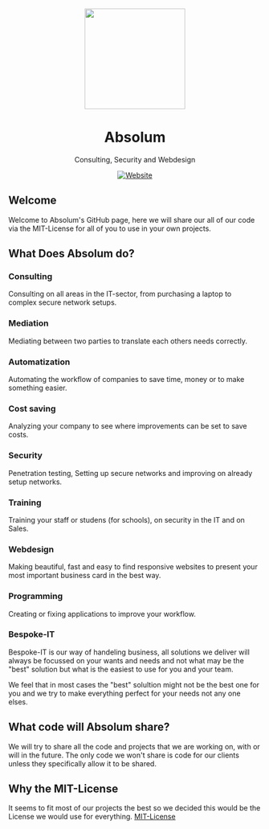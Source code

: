 <p align="center"><a href="https://github.com/absolum1"
target="_blank"><br><img width="200" src="https://absolum.nl/assets/images/absolum-min-1014x789.png"></a></p>


<h1 align="center">Absolum</h1>


<p align="center">Consulting, Security and Webdesign</p>


<p align="center"> 
<a href="https://absolum.nl"><img src="https://img.shields.io/badge/website-absolum.nl-lightgrey.svg" alt="Website"></a>
</p>


## Welcome
Welcome to Absolum's GitHub page, here we will share our all of our code via the MIT-License for all of you to use in your own projects.

## What Does Absolum do?

### Consulting
Consulting on all areas in the IT-sector, from purchasing a laptop to complex secure network setups.

### Mediation
Mediating between two parties to translate each others needs correctly.

### Automatization
Automating the workflow of companies to save time, money or to make something easier.

### Cost saving
Analyzing your company to see where improvements can be set to save costs.

### Security
Penetration testing, Setting up secure networks and improving on already setup networks.

### Training
Training your staff or studens (for schools), on security in the IT and on Sales.

### Webdesign
Making beautiful, fast and easy to find responsive websites to present your most important business card in the best way.

### Programming
Creating or fixing applications to improve your workflow.

### Bespoke-IT
Bespoke-IT is our way of handeling business, all solutions we deliver will always be focussed on your wants and needs and not what may be the "best" solution but what is the easiest to use for you and your team. 

We feel that in most cases the "best"
solultion might not be the best one for you and we try to make everything perfect for your needs not any one elses.

## What code will Absolum share?
We will try to share all the code and projects that we are working on, with or will in the future. The only code we won't share is code for our clients unless they specifically allow it to be shared.

## Why the MIT-License
It seems to fit most of our projects the best so we decided this would be the License we would use for everything.
[MIT-License](https://absolum.nl/MIT-License)
